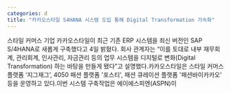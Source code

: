 ```yaml
---
categories: d
title: "카카오스타일 S4HANA 시스템 도입 통해 Digital Transformation 가속화"
---
```

스타일 커머스 기업 카카오스타일이 최근 기존 ERP 시스템을 죄신 버전인 SAP S/4HANA로 새롭게 구축했다고 4일 밝혔다. 회사 관계자는 “이를 토대로 내부 재무회계, 관리회계, 인사관리, 자금관리 등의 업무 시스템을 디지털로 변화(Digital Transformation) 하는 바탕을 만들게 됐다”고 설명했다.카카오스타일은 스타일 커머스 플랫폼 ‘지그재그’, 4050 패션 플랫폼 &#39;포스티&#39;, 패션 큐레이션 플랫폼 &#39;패션바이카카오&#39; 등을 운영하고 있다.이번 시스템 구축작업은 에이에스피엔(ASPN)이